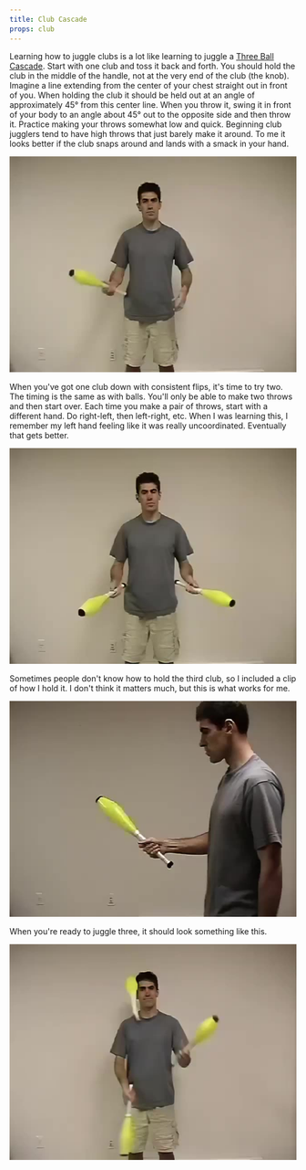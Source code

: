```yaml
---
title: Club Cascade
props: club
---
```

Learning how to juggle clubs is a lot like learning to juggle a [Three Ball Cascade](/site/en/cascade/README.md). Start with one club and toss it back and forth. You should hold the club in the middle of the handle, not at the very end of the club (the knob). Imagine a line extending from the center of your chest straight out in front of you. When holding the club it should be held out at an angle of approximately 45° from this center line. When you throw it, swing it in front of your body to an angle about 45° out to the opposite side and then throw it. Practice making your throws somewhat low and quick. Beginning club jugglers tend to have high throws that just barely make it around. To me it looks better if the club snaps around and lands with a smack in your hand.

![Learning the cascade - one club](/site/videos/poster/oneclub.jpg)

When you've got one club down with consistent flips, it's time to try two. The timing is the same as with balls. You'll only be able to make two throws and then start over. Each time you make a pair of throws, start with a different hand. Do right-left, then left-right, etc. When I was learning this, I remember my left hand feeling like it was really uncoordinated. Eventually that gets better.

![Learning the cascade - two clubs](/site/videos/poster/twoclubs.jpg)

Sometimes people don't know how to hold the third club, so I included a clip of how I hold it. I don't think it matters much, but this is what works for me.

![Holding two clubs](/site/videos/poster/holdingtwoclubs.jpg)

When you're ready to juggle three, it should look something like this.

![Cascade](/site/videos/poster/clubcascade.jpg)

